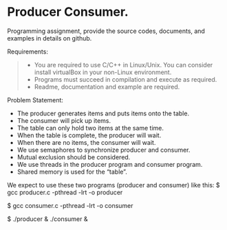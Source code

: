 # **Producer Consumer.**

Programming assignment, provide the source codes, documents, and examples in details on github.

Requirements:
> + You are required to use C/C++ in Linux/Unix. You can consider install virtualBox in your non-Linux environment.
> + Programs must succeed in compilation and execute as required.
> + Readme, documentation and example are required.

Problem Statement:
+ The producer generates items and puts items onto the table. 
+ The consumer will pick up items. 
+ The table can only hold two items at the same time. 
+ When the table is complete, the producer will wait. 
+ When there are no items, the consumer will wait. 
+ We use semaphores to synchronize producer and consumer.
+ Mutual exclusion should be considered. 
+ We use threads in the producer program and consumer program. 
+ Shared memory is used for the “table”.

We expect to use these two programs (producer and consumer) like this:
$ gcc producer.c -pthread -lrt -o producer

$ gcc consumer.c -pthread -lrt -o consumer

$ ./producer & ./consumer &
